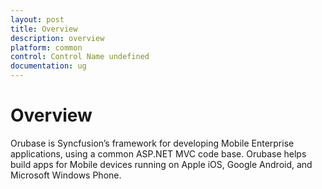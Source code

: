 ```yaml
---
layout: post
title: Overview
description: overview
platform: common
control: Control Name undefined
documentation: ug
---
```


# Overview

Orubase is Syncfusion’s framework for developing Mobile Enterprise applications, using a common ASP.NET MVC code base. Orubase helps build apps for Mobile devices running on Apple iOS, Google Android, and Microsoft Windows Phone.

